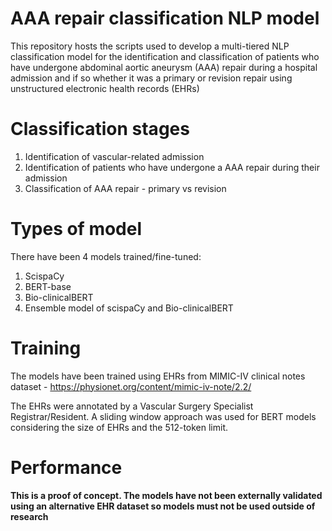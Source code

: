 # AAA repair classification NLP model

This repository hosts the scripts used to develop a multi-tiered NLP classification model for the identification and classification of patients who have undergone abdominal aortic aneurysm (AAA) repair during a hospital admission and if so whether it was a primary or revision repair using unstructured electronic health records (EHRs)

# Classification stages

1. Identification of vascular-related admission
2. Identification of patients who have undergone a AAA repair during their admission
3. Classification of AAA repair - primary vs revision

# Types of model
There have been 4 models trained/fine-tuned:
1. ScispaCy
2. BERT-base
3. Bio-clinicalBERT
4. Ensemble model of scispaCy and Bio-clinicalBERT

# Training
The models have been trained using EHRs from MIMIC-IV clinical notes dataset - https://physionet.org/content/mimic-iv-note/2.2/

The EHRs were annotated by a Vascular Surgery Specialist Registrar/Resident. A sliding window approach was used for BERT models considering the size of EHRs and the 512-token limit.

# Performance
**This is a proof of concept. The models have not been externally validated using an alternative EHR dataset so models must not be used outside of research**

